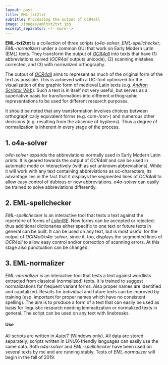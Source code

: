 ```yaml
---
layout: post
title: EML-txt2txt
subtitle: Processing the output of OCR4all
image: /images/emltxt2txt.jpg
excerpt_separator: <!--more-->
---
```

**EML-txt2txt** is a collection of three scripts (*o4a-solver*, *EML-spellchecker*, *EML-normalizer*) under a common GUI that work on Early Modern Latin (EML) texts. They transform the output of [*OCR4all*](jramminger.github.io/ocr4all/) into texts that have (1) abbreviations solved (*OCR4all* outputs unicode), (2) scanning mistakes corrected, and (3) with normalized orthography. 
<!--more-->

The output of [*OCR4all*](jramminger.github.io/ocr4all/) aims to represent as much of the original form of the text as possible. This is achieved with a UC-font optimized for the visualization of the graphic form of medieval Latin texts (e.g. [*Andron Scriptor Web*](folk.uib.no/hnooh/mufi/fonts/)). Such a text is in itself not very useful, but serves as a superlative basis for transformations into different orthographic representations to be used for different research purposes. 

It should be noted that any transformation involves choices between orthographically equivalent forms (e.g. com-/con-) and numerous other decisions (e.g. resulting from the absence of hyphens). Thus a degree of normalization is inherent in every stage of the process.

## 1. o4a-solver
*o4a-solver* expands the abbreviations normally used in Early Modern Latin prints. It is geared towards the output of *OCR4all* and can be used in automatic mode or interactively (with as yet unknown abbreviations). While it will work with any text containing abbreviations as uc-characters, its advantage lies in the fact that it displays the segmented lines of *OCR4all* to allow easy control of dubious or new abbreviations. *o4a-solver* can easily be trained to solve abbreviations differently.

## 2. EML-spellchecker
*EML-spellchecker*  is an interactive tool that tests a text against the repertoire of forms of [*LatinISE*](jramminger.github.io/corpora/). New forms can be accepted or rejected; thus additional dictionaries either specific to one text or future texts in general can be built. It can be used on any text, but is most useful for the output of *OCR4all/o4a-solver*, since it, too, displays the segmented lines of *OCR4all* to allow easy control and/or correction of scanning errors. At this stage also punctuation can be changed.

## 3. EML-normalizer
*EML-normalizer*  is an interactive tool that tests a text against wordlists extracted from classical (normalized) texts. It is trained to suggest normalizations for frequent variant forms. Also proper names are identified and capitalized. Results for individual and future texts can be improved by training (esp. important for proper names which have no consistent spelling). The aim is to produce a form of a text that can easily be used as basis for linguistic research needing lemmatization or normalized texts in general. The script can be used on any text with linebreaks.


#### Use
All scripts are written  in [*AutoIT*](www.autoitscript.com/site/autoit/) (Windows only). All data are stored separately; scripts written in LINUX-friendly languages can easily use the same data. Both *o4a-solver* and *EML-spellchecker* have been used on several texts by me and are running stably. Tests of *EML-normalizer* will begin in the fall of 2019.
